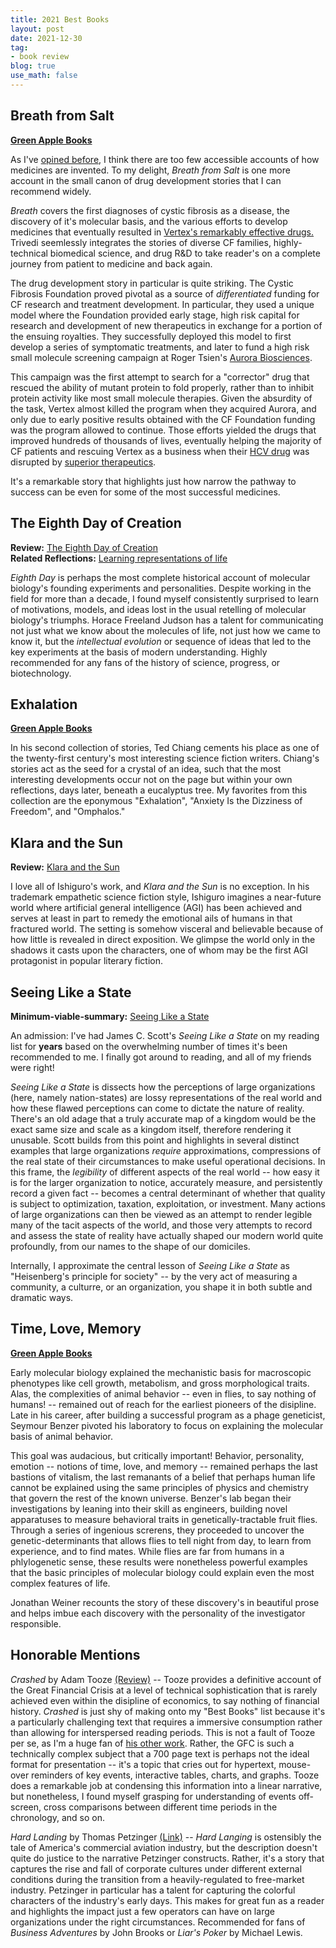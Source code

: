 ```yaml
---
title: 2021 Best Books
layout: post
date: 2021-12-30
tag:
- book review
blog: true
use_math: false
---
```


## Breath from Salt

[**Green Apple Books**](https://www.greenapplebooks.com/book/9781948836371)

As I've [opined before]({{site.url}}/her2/), I think there are too few accessible accounts of how medicines are invented.
To my delight, *Breath from Salt* is one more account in the small canon of drug development stories that I can recommend widely.

*Breath* covers the first diagnoses of cystic fibrosis as a disease, the discovery of it's molecular basis, and the various efforts to develop medicines that eventually resulted in [Vertex's remarkably effective drugs.](https://en.wikipedia.org/wiki/Lumacaftor/ivacaftor)
Trivedi seemlessly integrates the stories of diverse CF families, highly-technical biomedical science, and drug R&D to take reader's on a complete journey from patient to medicine and back again.

The drug development story in particular is quite striking.
The Cystic Fibrosis Foundation proved pivotal as a source of *differentiated* funding for CF research and treatment development. 
In particular, they used a unique model where the Foundation provided early stage, high risk capital for research and development of new therapeutics in exchange for a portion of the ensuing royalties.
They successfully deployed this model to first develop a series of symptomatic treatments, and later to fund a high risk small molecule screening campaign at Roger Tsien's [Aurora Biosciences](https://en.wikipedia.org/wiki/Aurora_Biosciences).

This campaign was the first attempt to search for a "corrector" drug that rescued the ability of mutant protein to fold properly, rather than to inhibit protein activity like most small molecule therapies.
Given the absurdity of the task, Vertex almost killed the program when they acquired Aurora, and only due to early positive results obtained with the CF Foundation funding was the program allowed to continue.
Those efforts yielded the drugs that improved hundreds of thousands of lives, eventually helping the majority of CF patients and rescuing Vertex as a business when their [HCV drug](https://en.wikipedia.org/wiki/Telaprevir) was disrupted by [superior therapeutics](https://www.fiercepharma.com/sales-and-marketing/sovaldi-forces-incivek-off-hep-c-market-as-vertex-calls-it-quits).

It's a remarkable story that highlights just how narrow the pathway to success can be even for some of the most successful medicines.

## The Eighth Day of Creation

**Review:** [The Eighth Day of Creation](https://www.notion.so/jacobkimmel/The-Eighth-Day-of-Creation-787948ef203141a5a21be1620fcfee31)  
**Related Reflections:** [Learning representations of life]({{site.url}}/learning-representations-of-life/)

*Eighth Day* is perhaps the most complete historical account of molecular biology's founding experiments and personalities.
Despite working in the field for more than a decade, I found myself consistently surprised to learn of motivations, models, and ideas lost in the usual retelling of molecular biology's triumphs. 
Horace Freeland Judson has a talent for communicating not just what we know about the molecules of life, not just how we came to know it, but the *intellectual evolution* or sequence of ideas that led to the key experiments at the basis of modern understanding.
Highly recommended for any fans of the history of science, progress, or biotechnology.

## Exhalation

[**Green Apple Books**](https://www.greenapplebooks.com/book/9781101972083)

In his second collection of stories, Ted Chiang cements his place as one of the twenty-first century's most interesting science fiction writers.
Chiang's stories act as the seed for a crystal of an idea, such that the most interesting developments occur not on the page but within your own reflections, days later, beneath a eucalyptus tree.
My favorites from this collection are the eponymous "Exhalation", "Anxiety Is the Dizziness of Freedom", and "Omphalos."

## Klara and the Sun

**Review:** [Klara and the Sun](https://www.notion.so/jacobkimmel/Klara-and-the-Sun-b2b13a4d0cba4204825dbc31adee890e)  

I love all of Ishiguro's work, and *Klara and the Sun* is no exception.
In his trademark empathetic science fiction style, Ishiguro imagines a near-future world where artificial general intelligence (AGI) has been achieved and serves at least in part to remedy the emotional ails of humans in that fractured world.
The setting is somehow visceral and believable because of how little is revealed in direct exposition. 
We glimpse the world only in the shadows it casts upon the characters, one of whom may be the first AGI protagonist in popular literary fiction.

## Seeing Like a State

**Minimum-viable-summary:** [Seeing Like a State](https://www.notion.so/jacobkimmel/Seeing-like-a-State-cda01ab06f3f49d5957cdf1e81accc85)

An admission: I've had James C. Scott's *Seeing Like a State* on my reading list for **years** based on the overwhelming number of times it's been recommended to me. I finally got around to reading, and all of my friends were right!

*Seeing Like a State* is dissects how the perceptions of large organizations (here, namely nation-states) are lossy representations of the real world and how these flawed perceptions can come to dictate the nature of reality.
There's an old adage that a truly accurate map of a kingdom would be the exact same size and scale as a kingdom itself, therefore rendering it unusable.
Scott builds from this point and highlights in several distinct examples that large organizations *require* approximations, compressions of the real state of their circumstances to make useful operational decisions.
In this frame, the *legibility* of different aspects of the real world -- how easy it is for the larger organization to notice, accurately measure, and persistently record a given fact -- becomes a central determinant of whether that quality is subject to optimization, taxation, exploitation, or investment.
Many actions of large organizations can then be viewed as an attempt to render legible many of the tacit aspects of the world, and those very attempts to record and assess the state of reality have actually shaped our modern world quite profoundly, from our names to the shape of our domiciles.

Internally, I approximate the central lesson of *Seeing Like a State* as "Heisenberg's principle for society" -- by the very act of measuring a community, a culturre, or an organization, you shape it in both subtle and dramatic ways.

## Time, Love, Memory

[**Green Apple Books**](https://www.greenapplebooks.com/book/9780679763901)

Early molecular biology explained the mechanistic basis for macroscopic phenotypes like cell growth, metabolism, and gross morphological traits.
Alas, the complexities of animal behavior -- even in flies, to say nothing of humans! -- remained out of reach for the earliest pioneers of the disipline.
Late in his career, after building a successful program as a phage geneticist, Seymour Benzer pivoted his laboratory to focus on explaining the molecular basis of animal behavior.

This goal was audacious, but critically important!
Behavior, personality, emotion -- notions of time, love, and memory -- remained perhaps the last bastions of vitalism, the last remanants of a belief that perhaps human life cannot be explained using the same principles of physics and chemistry that govern the rest of the known universe.
Benzer's lab began their investigations by leaning into their skill as engineers, building novel apparatuses to measure behavioral traits in genetically-tractable fruit flies.
Through a series of ingenious screrens, they proceeded to uncover the genetic-determinants that allows flies to tell night from day, to learn from experience, and to find mates.
While flies are far from humans in a phlylogenetic sense, these results were nonetheless powerful examples that the basic principles of molecular biology could explain even the most complex features of life.

Jonathan Weiner recounts the story of these discovery's in beautiful prose and helps imbue each discovery with the personality of the investigator responsible.


## Honorable Mentions

*Crashed* by Adam Tooze [(Review)](https://www.notion.so/jacobkimmel/Crashed-cf8f3ac053b74528a449f6747e707c23) -- Tooze provides a definitive account of the Great Financial Crisis at a level of technical sophistication that is rarely achieved even within the disipline of economics, to say nothing of financial history. *Crashed* is just shy of making onto my "Best Books" list because it's a particularly challenging text that requires a immersive consumption rather than allowing for interspersed reading periods. This is not a fault of Tooze per se, as I'm a huge fan of [his other work](https://adamtooze.substack.com). Rather, the GFC is such a technically complex subject that a 700 page text is perhaps not the ideal format for presentation -- it's a topic that cries out for hypertext, mouse-over reminders of key events, interactive tables, charts, and graphs. Tooze does a remarkable job at condensing this information into a linear narrative, but nonetheless, I found myself grasping for understanding of events off-screen, cross comparisons between different time periods in the chronology, and so on.

*Hard Landing* by Thomas Petzinger [(Link)](https://www.amazon.com/Hard-Landing-Contest-Profits-Airlines/dp/0812928350/ref=asc_df_0812928350/?tag=hyprod-20&linkCode=df0&hvadid=312025907421&hvpos=&hvnetw=g&hvrand=4840200429673352252&hvpone=&hvptwo=&hvqmt=&hvdev=c&hvdvcmdl=&hvlocint=&hvlocphy=9031948&hvtargid=pla-330750653987&psc=1) -- *Hard Langing* is ostensibly the tale of America's commercial aviation industry, but the description doesn't quite do justice to the narrative Petzinger constructs. Rather, it's a story that captures the rise and fall of corporate cultures under different external conditions during the transition from a heavily-regulated to free-market industry. Petzinger in particular has a talent for capturing the colorful characters of the industry's early days. This makes for great fun as a reader and highlights the impact just a few operators can have on large organizations under the right circumstances. Recommended for fans of *Business Adventures* by John Brooks or *Liar's Poker* by Michael Lewis.

<!-- ## Honorary Blogs & Audioblogs

As in most years, some of the most interesting ideas I encountered in 2021 came not from books, but blog posts and podcasts.
A few posts I particularly enjoyed:

1. [Nintil](https://nintil.com/) -- Sometimes I think José Ricon's blog is secretely ghost-written by a generative model trained to maximize the Jacob-interest-level reward function. Then I remember that José's arguments often stimulate my interests in the first place -- I'm not that clever! -- and realize he must indeed be real. A few great posts this year that shaped my thinking are: [New Models for Funding and Organizing Science](https://nintil.com/new-science-models), [US Science leadership, the rise of China, and French mathematics](https://nintil.com/us-science-leadership), and [Wildfires in California](https://nintil.com/wildfires-california).  
2. [Idea Machines](https://ideamachinespodcast.com) -- [Ben Reinhardt](https://benjaminreinhardt.com/about/) hosts a great podcast exploring mechanisms of science and technology development. I think of it as a "meta-technology" conversation series. I only discovered it this year, but it's been running for a while. I particularly enjoyed episodes with Adam Marblestone, Eli Dourado, and Anna Goldstsein.
3. [Seemay Chou on Arcadia](https://medium.com/@seemaychou/why-i-am-building-arcadia-6582f3dfe4a0) -- Seemay Chou is building an exciting new form of research & development organization at Arcadia Science. I found her personal account of the motivations behind this ambitious endeavour inspiring.
4.  -->